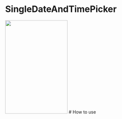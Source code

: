 # SingleDateAndTimePicker
<img src="https://raw.githubusercontent.com/tusinh/SingleDateAndTimePicker/master/image.png" width="200" height="300"/>
# How to use
